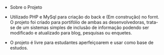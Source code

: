 - Sobre o Projeto 

- Utilizado PHP e MySql para criação do back e (Em construção) no fornt. O projeto foi criado para portifólio de ambas as desenvolvedoras, 
trata-se de um sistemas simples de inclusão de informação podendo ser modificado e atualizado para blog, pesquisas ou enquetes.

- O projeto é livre para estudantes aperfeiçoarem e usar como base de estudos. 